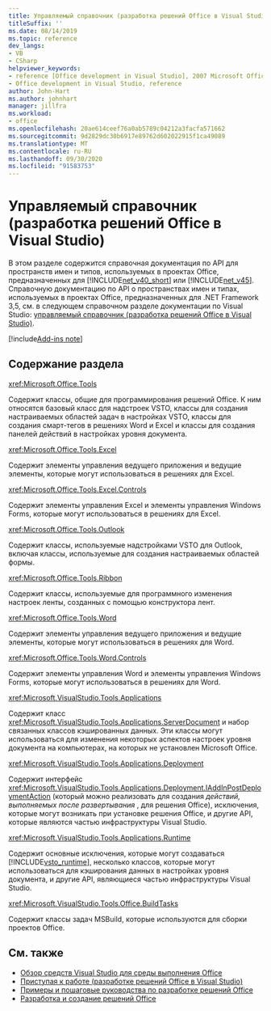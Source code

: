 ```yaml
---
title: Управляемый справочник (разработка решений Office в Visual Studio)
titleSuffix: ''
ms.date: 08/14/2019
ms.topic: reference
dev_langs:
- VB
- CSharp
helpviewer_keywords:
- reference [Office development in Visual Studio], 2007 Microsoft Office system
- Office development in Visual Studio, reference
author: John-Hart
ms.author: johnhart
manager: jillfra
ms.workload:
- office
ms.openlocfilehash: 20ae614ceef76a0ab5789c04212a3facfa571662
ms.sourcegitcommit: 9d2829dc30b6917e89762d602022915f1ca49089
ms.translationtype: MT
ms.contentlocale: ru-RU
ms.lasthandoff: 09/30/2020
ms.locfileid: "91583753"
---
```

# <a name="managed-reference-office-development-in-visual-studio"></a>Управляемый справочник (разработка решений Office в Visual Studio)
  В этом разделе содержится справочная документация по API для пространств имен и типов, используемых в проектах Office, предназначенных для [!INCLUDE[net_v40_short](../sharepoint/includes/net-v40-short-md.md)] или [!INCLUDE[net_v45](includes/net-v45-md.md)]. Справочную документацию по API о пространствах имен и типах, используемых в проектах Office, предназначенных для .NET Framework 3,5, см. в следующем справочном разделе документации по Visual Studio: [управляемый справочник (разработка решений Office в Visual Studio)](managed-reference-office-development-in-visual-studio.md).

[!include[Add-ins note](includes/addinsnote.md)]

## <a name="in-this-section"></a>Содержание раздела
 <xref:Microsoft.Office.Tools>

 Содержит классы, общие для программирования решений Office. К ним относятся базовый класс для надстроек VSTO, классы для создания настраиваемых областей задач в настройках VSTO, классы для создания смарт-тегов в решениях Word и Excel и классы для создания панелей действий в настройках уровня документа.

 <xref:Microsoft.Office.Tools.Excel>

 Содержит элементы управления ведущего приложения и ведущие элементы, которые могут использоваться в решениях для Excel.

 <xref:Microsoft.Office.Tools.Excel.Controls>

 Содержит элементы управления Excel и элементы управления Windows Forms, которые могут использоваться в решениях для Excel.

 <xref:Microsoft.Office.Tools.Outlook>

 Содержит классы, используемые надстройками VSTO для Outlook, включая классы, используемые для создания настраиваемых областей формы.

 <xref:Microsoft.Office.Tools.Ribbon>

 Содержит классы, используемые для программного изменения настроек ленты, созданных с помощью конструктора лент.

 <xref:Microsoft.Office.Tools.Word>

 Содержит элементы управления ведущего приложения и ведущие элементы, которые могут использоваться в решениях для Word.

 <xref:Microsoft.Office.Tools.Word.Controls>

 Содержит элементы управления Word и элементы управления Windows Forms, которые могут использоваться в решениях для Word.

 <xref:Microsoft.VisualStudio.Tools.Applications>

 Содержит класс <xref:Microsoft.VisualStudio.Tools.Applications.ServerDocument> и набор связанных классов кэшированных данных. Эти классы могут использоваться для изменения некоторых аспектов настроек уровня документа на компьютерах, на которых не установлен Microsoft Office.

 <xref:Microsoft.VisualStudio.Tools.Applications.Deployment>

 Содержит интерфейс <xref:Microsoft.VisualStudio.Tools.Applications.Deployment.IAddInPostDeploymentAction> (который можно реализовать для создания *действий, выполняемых после развертывания* , для решения Office), исключения, которые могут возникать при установке решения Office, и другие API, которые являются частью инфраструктуры Visual Studio.

 <xref:Microsoft.VisualStudio.Tools.Applications.Runtime>

 Содержит основные исключения, которые могут создаваться [!INCLUDE[vsto_runtime](includes/vsto-runtime-md.md)], несколько классов, которые могут использоваться для кэширования данных в настройках уровня документа, и другие API, являющиеся частью инфраструктуры Visual Studio.

 <xref:Microsoft.VisualStudio.Tools.Office.BuildTasks>

 Содержит классы задач MSBuild, которые используются для сборки проектов Office.

## <a name="see-also"></a>См. также
- [Обзор средств Visual Studio для среды выполнения Office](visual-studio-tools-for-office-runtime-overview.md)
- [Приступая к работе &#40;разработке решений Office в Visual Studio&#41;](getting-started-office-development-in-visual-studio.md)
- [Примеры и пошаговые руководства по разработке решений Office](office-development-samples-and-walkthroughs.md)
- [Разработка и создание решений Office](designing-and-creating-office-solutions.md)
